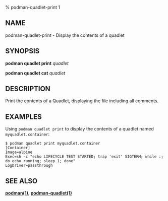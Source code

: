 % podman-quadlet-print 1

## NAME
podman\-quadlet\-print - Display the contents of a quadlet

## SYNOPSIS
**podman quadlet print** *quadlet*

**podman quadlet cat** *quadlet*

## DESCRIPTION

Print the contents of a Quadlet, displaying the file including all comments.

## EXAMPLES

Using `podman quadlet print` to display the contents of a quadlet named `myquadlet.container`:
```
$ podman quadlet print myquadlet.container
[Container]
Image=alpine
Exec=sh -c "echo LIFECYCLE TEST STARTED; trap 'exit' SIGTERM; while :; do echo running; sleep 1; done"
LogDriver=passthrough
```

## SEE ALSO
**[podman(1)](podman.1.md)**, **[podman-quadlet(1)](podman-quadlet.1.md)**
